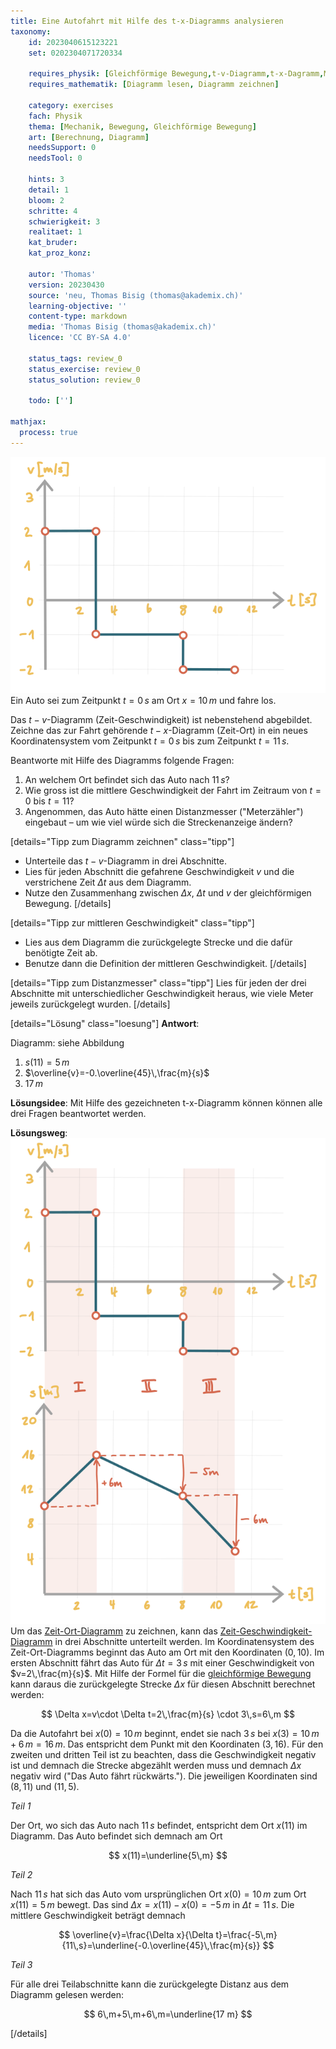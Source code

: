 ```yaml
---
title: Eine Autofahrt mit Hilfe des t-x-Diagramms analysieren
taxonomy:
	id: 2023040615123221
	set: 0202304071720334

	requires_physik: [Gleichförmige Bewegung,t-v-Diagramm,t-x-Dagramm,Mittlere Geschwindigkeit]
	requires_mathematik: [Diagramm lesen, Diagramm zeichnen]

	category: exercises
	fach: Physik
	thema: [Mechanik, Bewegung, Gleichförmige Bewegung]
	art: [Berechnung, Diagramm]
	needsSupport: 0
	needsTool: 0

	hints: 3
	detail: 1
	bloom: 2
	schritte: 4
	schwierigkeit: 3
	realitaet: 1
	kat_bruder:
	kat_proz_konz: 

	autor: 'Thomas'
	version: 20230430
	source: 'neu, Thomas Bisig (thomas@akademix.ch)'
	learning-objective: ''
	content-type: markdown
	media: 'Thomas Bisig (thomas@akademix.ch)'
	licence: 'CC BY-SA 4.0'

	status_tags: review_0
	status_exercise: review_0
	status_solution: review_0

	todo: ['']

mathjax:
  process: true
---
```

![Das t-v-Diagramm einer Autofahrt](exercise16-1.svg?resize=400,400&class=float-right)
Ein Auto sei zum Zeitpunkt $t=0\,s$ am Ort $x=10\,m$ und fahre los.

Das $t-v$-Diagramm (Zeit-Geschwindigkeit) ist nebenstehend abgebildet. Zeichne das zur Fahrt gehörende $t-x$-Diagramm (Zeit-Ort) in ein neues Koordinatensystem vom Zeitpunkt $t=0\,s$ bis zum Zeitpunkt $t=11\,s$.

Beantworte mit Hilfe des Diagramms folgende Fragen:
1. An welchem Ort befindet sich das Auto nach $11\,s$?
2. Wie gross ist die mittlere Geschwindigkeit der Fahrt im Zeitraum von $t=0$ bis $t=11$?
3. Angenommen, das Auto hätte einen Distanzmesser ("Meterzähler") eingebaut – um wie viel würde sich die Streckenanzeige ändern?


[details="Tipp zum Diagramm zeichnen" class="tipp"]
- Unterteile das $t-v$-Diagramm in drei Abschnitte.
- Lies für jeden Abschnitt die gefahrene Geschwindigkeit $v$ und die verstrichene Zeit $\Delta t$ aus dem Diagramm.
- Nutze den Zusammenhang zwischen $\Delta x$, $\Delta t$ und $v$ der gleichförmigen Bewegung.
[/details]

[details="Tipp zur mittleren Geschwindigkeit" class="tipp"]
- Lies aus dem Diagramm die zurückgelegte Strecke und die dafür benötigte Zeit ab.
- Benutze dann die Definition der mittleren Geschwindigkeit.
[/details]

[details="Tipp zum Distanzmesser" class="tipp"]
Lies für jeden der drei Abschnitte mit unterschiedlicher Geschwindigkeit heraus, wie viele Meter jeweils zurückgelegt wurden.
[/details]

[details="Lösung" class="loesung"]
**Antwort**:

Diagramm: siehe Abbildung
1. $s(11)=5\,m$
2. $\overline{v}=-0.\overline{45}\,\frac{m}{s}$
3. $17\,m$

**Lösungsidee**: Mit Hilfe des gezeichneten t-x-Diagramm können können alle drei Fragen beantwortet werden.

**Lösungsweg**:
![Das t-x und das t-v-Diagramm einer Autofahrt](exercise16-2.svg?resize=400,600&class=float-right) Um das [Zeit-Ort-Diagramm](/konzepte/konzept-1) zu zeichnen, kann das [Zeit-Geschwindigkeit-Diagramm](/konzepte/konzept-1) in drei Abschnitte unterteilt werden.
Im Koordinatensystem des Zeit-Ort-Diagramms beginnt das Auto am Ort mit den Koordinaten $(0,10)$.
Im ersten Abschnitt fährt das Auto für $\Delta t=3\,s$ mit einer Geschwindigkeit von $v=2\,\frac{m}{s}$. Mit Hilfe der Formel für die [gleichförmige Bewegung](/konzepte/konzept-1) kann daraus die zurückgelegte Strecke $\Delta x$ für diesen Abschnitt berechnet werden:

$$
\Delta x=v\cdot \Delta t=2\,\frac{m}{s} \cdot 3\,s=6\,m
$$

Da die Autofahrt bei $x(0)=10\,m$ beginnt, endet sie nach $3\,s$ bei $x(3)=10\,m+6\,m=16\,m$. Das entspricht dem Punkt mit den Koordinaten $(3,16)$. Für den zweiten und dritten Teil ist zu beachten, dass die Geschwindigkeit negativ ist und demnach die Strecke abgezählt werden muss und demnach $\Delta x$ negativ wird ("Das Auto fährt rückwärts."). Die jeweiligen Koordinaten sind $(8,11)$ und $(11,5)$.

_Teil 1_

Der Ort, wo sich das Auto nach $11\,s$ befindet, entspricht dem Ort $x(11)$ im Diagramm. Das Auto befindet sich demnach am Ort

$$
x(11)=\underline{5\,m}
$$

_Teil 2_

Nach $11\,s$ hat sich das Auto vom ursprünglichen Ort $x(0)=10\,m$ zum Ort $x(11)=5\,m$ bewegt. Das sind $\Delta x=x(11)-x(0)=-5\,m$ in $\Delta t=11\,s$. Die mittlere Geschwindigkeit beträgt demnach

$$
\overline{v}=\frac{\Delta x}{\Delta t}=\frac{-5\,m}{11\,s}=\underline{-0.\overline{45}\,\frac{m}{s}}
$$

_Teil 3_

Für alle drei Teilabschnitte kann die zurückgelegte Distanz aus dem Diagramm gelesen werden:

$$
6\,m+5\,m+6\,m=\underline{17 m}
$$



[/details]